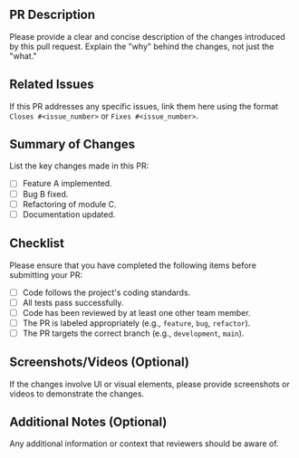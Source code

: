 ## PR Description

Please provide a clear and concise description of the changes introduced by this pull request. Explain the "why" behind the changes, not just the "what."

## Related Issues

If this PR addresses any specific issues, link them here using the format `Closes #<issue_number>` or `Fixes #<issue_number>`.

## Summary of Changes

List the key changes made in this PR:

- [ ] Feature A implemented.
- [ ] Bug B fixed.
- [ ] Refactoring of module C.
- [ ] Documentation updated.

## Checklist

Please ensure that you have completed the following items before submitting your PR:

- [ ] Code follows the project's coding standards.
- [ ] All tests pass successfully.
- [ ] Code has been reviewed by at least one other team member.
- [ ] The PR is labeled appropriately (e.g., `feature`, `bug`, `refactor`).
- [ ] The PR targets the correct branch (e.g., `development`, `main`).

## Screenshots/Videos (Optional)

If the changes involve UI or visual elements, please provide screenshots or videos to demonstrate the changes.

## Additional Notes (Optional)

Any additional information or context that reviewers should be aware of.

